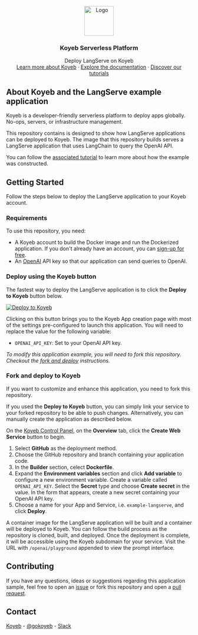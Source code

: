 <div align="center">
  <a href="https://koyeb.com">
    <img src="https://www.koyeb.com/static/images/icons/koyeb.svg" alt="Logo" width="80" height="80">
  </a>
  <h3 align="center">Koyeb Serverless Platform</h3>
  <p align="center">
    Deploy LangServe on Koyeb
    <br />
    <a href="https://koyeb.com">Learn more about Koyeb</a>
    ·
    <a href="https://koyeb.com/docs">Explore the documentation</a>
    ·
    <a href="https://koyeb.com/tutorials">Discover our tutorials</a>
  </p>
</div>


## About Koyeb and the LangServe example application

Koyeb is a developer-friendly serverless platform to deploy apps globally. No-ops, servers, or infrastructure management.

This repository contains is designed to show how LangServe applications can be deployed to Koyeb.  The image that this repository builds serves a LangServe application that uses LangChain to query the OpenAI API.

You can follow the [associated tutorial](https://www.koyeb.com/tutorials/using-langserve-to-build-rest-apis-for-langchain-applications) to learn more about how the example was constructed.

## Getting Started

Follow the steps below to deploy the LangServe application to your Koyeb account.

### Requirements

To use this repository, you need:

* A Koyeb account to build the Docker image and run the Dockerized application.  If you don't already have an account, you can [sign-up for free](https://app.koyeb.com/auth/signup).
* An [OpenAI](https://openai.com/) API key so that our application can send queries to OpenAI.

### Deploy using the Koyeb button

The fastest way to deploy the LangServe application is to click the **Deploy to Koyeb** button below.

[![Deploy to Koyeb](https://www.koyeb.com/static/images/deploy/button.svg)](https://app.koyeb.com/deploy?name=example-langserve&type=git&repository=koyeb%2Fexample-langserve&branch=main&builder=dockerfile&env%5BOPENAI_API_KEY%5D=CHANGE_ME&ports=8000%3Bhttp%3B%2F)

Clicking on this button brings you to the Koyeb App creation page with most of the settings pre-configured to launch this application.  You will need to replace the value for the following variable:

* `OPENAI_API_KEY`: Set to your OpenAI API key.

_To modify this application example, you will need to fork this repository. Checkout the [fork and deploy](#fork-and-deploy-to-koyeb) instructions._

### Fork and deploy to Koyeb

If you want to customize and enhance this application, you need to fork this repository.

If you used the **Deploy to Koyeb** button, you can simply link your service to your forked repository to be able to push changes.  Alternatively, you can manually create the application as described below.

On the [Koyeb Control Panel](https://app.koyeb.com/), on the **Overview** tab, click the **Create Web Service** button to begin.

1. Select **GitHub** as the deployment method.
2. Choose the GitHub repository and branch containing your application code.
3. In the **Builder** section, celect **Dockerfile**.
4. Expand the **Environment variables** section and click **Add variable** to configure a new environment variable.  Create a variable called `OPENAI_API_KEY`.  Select the **Secret** type and choose **Create secret** in the value.  In the form that appears, create a new secret containing your OpenAI API key.
5. Choose a name for your App and Service, i.e. `example-langserve`, and click **Deploy**.

A container image for the LangServe application will be built and a container will be deployed to Koyeb.  You can follow the build process as the repository is cloned, built, and deployed.  Once the deployment is complete, it will be accessible using the Koyeb subdomain for your service.  Visit the URL with `/openai/playground` appended to view the prompt interface.

## Contributing

If you have any questions, ideas or suggestions regarding this application sample, feel free to open an [issue](//github.com/koyeb/example-langserve/issues) or fork this repository and open a [pull request](//github.com/koyeb/example-langserve/pulls).

## Contact

[Koyeb](https://www.koyeb.com) - [@gokoyeb](https://twitter.com/gokoyeb) - [Slack](http://slack.koyeb.com/)
